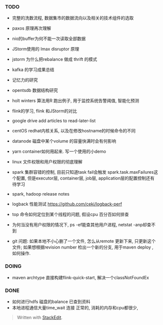 ### TODO
* 完整的洗数流程, 数据集市的数据流向以及相关的技术组件的选取
* paxos 原理再次理解
* nio的buffer为何不能一次读取全部数据
* JStorm使用的 lmax disruptor 原理
* jstorm 为什么把rebalance 做成 thrift 的模式
* kafka 的学习成果总结
* 记忆力的研究
* opentsdb 数据结构研究
* holt winters 算法用R 跑出例子, 用于监控系统告警阈值, 智能化预测
* flink的学习, flink 和JStorm的对比
* google drive add articles to read-later-list
* centOS redhat内核关系, 以及在修改hostname的时候命令的不同
* datanode 磁盘中某个volume 的容量快满时会有何影响
* yarn container如何用起来. 写一个使用的小demo
* linux 文件权限和用户权限的彻底理解
* spark 集群容错的控制, 目前只知道task fail会触发 spark.task.maxFailures这个配置, 但是executor层, container层, job层, application层的配置控制还有待学习
* spark, hadoop release notes
* logback 性能测试 https://github.com/ceki/logback-perf
* top 命令如何定位到某个线程的问题, 假设cpu 百分百如何排查

* 为何当没有用户权限的情况下, ps -ef能查其他用户进程, netstat -anp却查不到
* git 问题: 如果本地不小心删了一个文件, 怎么从remote 更新下来, 只更新这个文件; 如果想根据revision number 检出一个新的分支, 用于maven deploy , 如何操作.

### DOING
* maven archtype 直接构建flink-quick-start, 解决一个classNotFoundEx 


### DONE
* 如何进行hdfs 磁盘的balance
已查到资料
* 本地进程通信大量time_wait 连接
正常的, 消耗的内存和cpu都很少, 
> Written with [StackEdit](https://stackedit.io/).
<!--stackedit_data:
eyJoaXN0b3J5IjpbODU4MjQ1MTI0LC00MjY3ODMwOTMsLTE0NT
IxMDQ2Miw0MjkzOTQyOSwtNTQxOTYwNzM5LC0xMjcxNTU1NDA5
LC0yODM1MDM5MzcsMTM4NDQ0MDk3NCw5MjEwOTUwMCwtODM1Mz
c2MjcyXX0=
-->
